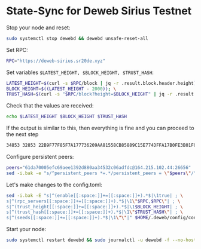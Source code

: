 # State-Sync for Deweb Sirius Testnet

Stop your node and reset:

```bash
sudo systemctl stop dewebd && dewebd unsafe-reset-all
```

Set RPC:

```bash
RPC="https://deweb-sirius.sr20de.xyz"
```
Set variables `$LATEST_HEIGHT, $BLOCK_HEIGHT, $TRUST_HASH`:

```bash
LATEST_HEIGHT=$(curl -s $RPC/block | jq -r .result.block.header.height); \
BLOCK_HEIGHT=$((LATEST_HEIGHT - 2000)); \
TRUST_HASH=$(curl -s "$RPC/block?height=$BLOCK_HEIGHT" | jq -r .result.block_id.hash)
```
Check that the values are received:

```bash
echo $LATEST_HEIGHT $BLOCK_HEIGHT $TRUST_HASH
```
If the output is similar to this, then everything is fine and you can proceed to the next step

```bash
34853 32853 22B9F77F85F7A177736209AA81558CB85889C15E774DFFA17B0FE3B01F01CC44
```
Configure persistent peers:
```bash
peers="61da70005efc69aee1392d880aa34532c06adfdc@164.215.102.44:26656"
sed -i.bak -e "s/^persistent_peers *=.*/persistent_peers = \"$peers\"/" $HOME/.deweb/config/config.toml
```
Let's make changes to the config.toml:

```bash
sed -i.bak -E "s|^(enable[[:space:]]+=[[:space:]]+).*$|\1true| ; \
s|^(rpc_servers[[:space:]]+=[[:space:]]+).*$|\1\"$RPC,$RPC\"| ; \
s|^(trust_height[[:space:]]+=[[:space:]]+).*$|\1$BLOCK_HEIGHT| ; \
s|^(trust_hash[[:space:]]+=[[:space:]]+).*$|\1\"$TRUST_HASH\"| ; \
s|^(seeds[[:space:]]+=[[:space:]]+).*$|\1\"\"|" $HOME/.deweb/config/config.toml
```

Start your node:

```bash
sudo systemctl restart dewebd && sudo journalctl -u dewebd -f --no-hostname -o cat
```
